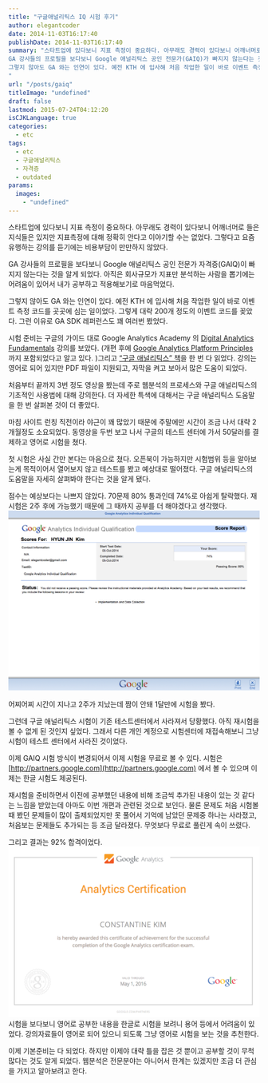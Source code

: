 ```yaml
---
title: "구글애널리틱스 IQ 시험 후기"
author: elegantcoder
date: 2014-11-03T16:17:40
publishDate: 2014-11-03T16:17:40
summary: "스타트업에 있다보니 지표 측정이 중요하다. 아무래도 경력이 있다보니 어깨너머로 들은 지식들은 있지만 지표측정에 대해 정확히 안다고 이야기할 수는 없었다. 그렇다고 요즘 유행하는 강의를 듣기에는 비용부담이 만만하지 않았다.
GA 강사들의 프로필을 보다보니 Google 애널리틱스 공인 전문가(GAIQ)가 빠지지 않는다는 것을 알게 되었다. 아직은 회사규모가 지표만 분석하는 사람을 뽑기에는 어려움이 있어서 내가 공부하고 적용해보기로 마음먹었다.
그렇지 않아도 GA 와는 인연이 있다. 예전 KTH 에 입사해 처음 작업한 일이 바로 이벤트 측정 코드를 곳곳에 심는 일이었다. 그렇게 대략 200개 정도의 이벤트 코드를 꽂았다.
"
url: "/posts/gaiq"
titleImage: "undefined"
draft: false
lastmod: 2015-07-24T04:12:20
isCJKLanguage: true
categories:
  - etc
tags:
  - etc
  - 구글애널리틱스
  - 자격증
  - outdated
params:
  images:
    - "undefined"
---
```

스타트업에 있다보니 지표 측정이 중요하다. 아무래도 경력이 있다보니 어깨너머로 들은 지식들은 있지만 지표측정에 대해 정확히 안다고 이야기할 수는 없었다. 그렇다고 요즘 유행하는 강의를 듣기에는 비용부담이 만만하지 않았다.

GA 강사들의 프로필을 보다보니 Google 애널리틱스 공인 전문가 자격증(GAIQ)이 빠지지 않는다는 것을 알게 되었다. 아직은 회사규모가 지표만 분석하는 사람을 뽑기에는 어려움이 있어서 내가 공부하고 적용해보기로 마음먹었다.

그렇지 않아도 GA 와는 인연이 있다. 예전 KTH 에 입사해 처음 작업한 일이 바로 이벤트 측정 코드를 곳곳에 심는 일이었다. 그렇게 대략 200개 정도의 이벤트 코드를 꽂았다. 그런 이유로 GA SDK 레퍼런스도 꽤 여러번 봤었다.

시험 준비는 구글의 가이드 대로 Google Analytics Academy 의 [Digital Analytics Fundamentals](https://analyticsacademy.withgoogle.com/course01) 강의를 보았다. (개편 후에 [Google Analytics Platform Principles](https://analyticsacademy.withgoogle.com/course02) 까지 포함되었다고 알고 있다. )그리고 [“구글 애널리틱스” 책](http://www.aladin.co.kr/shop/wproduct.aspx?ISBN=8960774146)을 한 번 다 읽었다. 강의는 영어로 되어 있지만 PDF 파일이 지원되고, 자막을 켜고 보아서 많은 도움이 되었다.

처음부터 끝까지 3번 정도 영상을 봤는데 주로 웹분석의 프로세스와 구글 애널리틱스의 기초적인 사용법에 대해 강의한다. 더 자세한 특색에 대해서는 구글 애널리틱스 도움말을 한 번 살펴본 것이 더 좋았다.

마침 사이트 런칭 직전이라 야근이 꽤 많았기 때문에 주말에만 시간이 조금 나서 대략 2개월정도 소요되었다. 동영상을 두번 보고 나서 구글의 테스트 센터에 가서 50달러를 결제하고 영어로 시험을 쳤다.

첫 시험은 사실 간만 본다는 마음으로 쳤다. 오픈북이 가능하지만 시험범위 등을 알아보는게 목적이어서 열어보지 않고 테스트를 봤고 예상대로 떨어졌다. 구글 애널리틱스의 도움말을 자세히 살펴봐야 한다는 것을 알게 됐다.

점수는 예상보다는 나쁘지 않았다. 70문제 80% 통과인데 74%로 아쉽게 탈락했다. 재시험은 2주 후에 가능했기 때문에 그 때까지 공부를 더 해야겠다고 생각했다. ![GAIQ첫시험 결과 74%로 불합격](ga-first-exam.png "AIQ첫시험 결과 74%로 불합격")

어찌어찌 시간이 지나고 2주가 지났는데 짬이 안돼 1달만에 시험을 봤다.

그런데 구글 애널리틱스 시험이 기존 테스트센터에서 사라져서 당황했다. 아직 재시험을 볼 수 없게 된 것인지 싶었다. 그래서 다른 개인 계정으로 시험센터에 재접속해보니 그냥 시험이 테스트 센터에서 사라진 것이었다.

이제 GAIQ 시험 방식이 변경되어서 이제 시험을 무료로 볼 수 있다. 시험은 [http://partners.google.com](http://partners.google.com) 에서 볼 수 있으며 이제는 한글 시험도 제공된다.

재시험을 준비하면서 이전에 공부했던 내용에 비해 조금씩 추가된 내용이 있는 것 같다는 느낌을 받았는데 아마도 이번 개편과 관련된 것으로 보인다. 물론 문제도 처음 시험볼 때 봤던 문제들이 많이 출제되었지만 못 풀어서 기억에 남았던 문제중 하나는 사라졌고, 처음보는 문제들도 추가되는 등 조금 달라졌다. 무엇보다 무료로 풀린게 속이 쓰렸다.

그리고 결과는 92% 합격이었다. ![GAIQ 인증서](ga-certification.png "GAIQ 인증서") 시험을 보다보니 영어로 공부한 내용을 한글로 시험을 보려니 용어 등에서 어려움이 있었다. 강의자료들이 영어로 되어 있으니 되도록 그냥 영어로 시험을 보는 것을 추천한다.

이제 기본준비는 다 되었다. 하지만 이제야 대략 틀을 잡은 것 뿐이고 공부할 것이 무척 많다는 것도 알게 되었다. 웹분석은 전문분야는 아니어서 한계는 있겠지만 조금 더 관심을 가지고 알아보려고 한다.